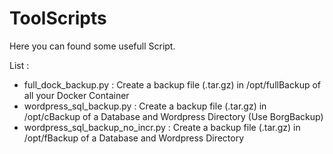 # ToolScripts

Here you can found some usefull Script.

List :
- full_dock_backup.py : Create a backup file (.tar.gz) in /opt/fullBackup of all your Docker Container
- wordpress_sql_backup.py : Create a backup file (.tar.gz) in /opt/cBackup of a Database and Wordpress Directory (Use BorgBackup)
- wordpress_sql_backup_no_incr.py : Create a backup file (.tar.gz) in /opt/fBackup of a Database and Wordpress Directory
